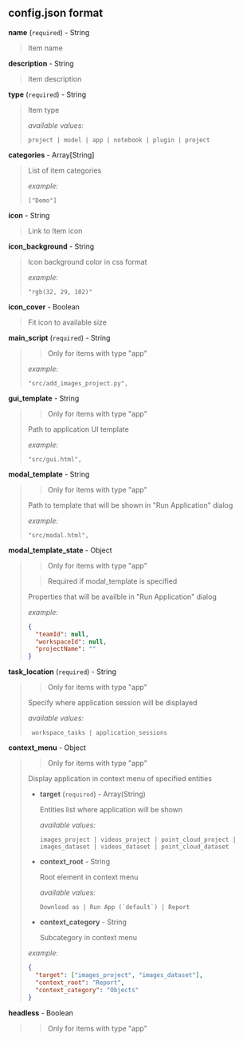 ## config.json format


**name** (`required`) - String

>  Item name



**description** - String

>  Item description



**type** (`required`) - String

>  Item type
>
>  *available values:* 
>  ```
>  project | model | app | notebook | plugin | project
>  ```



**categories** - Array[String]
>  List of item categories
>
>  *example:*
>
>  ```
>  ["Demo"]
>  ```



**icon** - String
>  Link to Item icon



**icon_background** - String
>  Icon background color in css format
>
>  *example:*
>  ```
>  "rgb(32, 29, 102)"
>  ```



**icon_cover** - Boolean
>  Fit icon to available size



<!-- "docker_image": "docker.deepsystems.io/supervisely_lib/five/python-runner:ecosystem_add_images_project", -->

**main_script** (`required`) - String
>  > Only for items with type "app"
>
>  *example:*
>  ```
>  "src/add_images_project.py",
>  ```



**gui_template** - String
>  > Only for items with type "app"
>
>  Path to application UI template
>
>  *example:*
>  ```
>  "src/gui.html",
>  ```



**modal_template** - String
>  > Only for items with type "app"
>
>  Path to template that will be shown in "Run Application" dialog
>
>  *example:*
>  ```
>  "src/modal.html",
>  ```



**modal_template_state** - Object
>  > Only for items with type "app"
>
>  > Required if modal_template is specified
>
>  Properties that will be availble in "Run Application" dialog
>
>  *example:*
>  ``` json
>  {
>    "teamId": null,
>    "workspaceId": null,
>    "projectName": ""
>  }
>  ```



**task_location** (`required`) - String
>  > Only for items with type "app"
>
>  Specify where application session will be displayed
>
>  *available values:*
>    
>      workspace_tasks | application_sessions



**context_menu** - Object
>  > Only for items with type "app"
>
>  Display application in context menu of specified entities
> 
>   - **target** (`required`) - Array(String)
>
>      Entities list where application will be shown
>
>     *available values:*
>   
>         images_project | videos_project | point_cloud_project | images_dataset | videos_dataset | point_cloud_dataset
>
>   
> - **context_root** - String
>
>     Root element in context menu
>
>     *available values:*
>     
>       Download as | Run App (`default`) | Report
>
>
> - **context_category** - String
>
>     Subcategory in context menu
>
> *example*: 
>  ``` json
>  {
>    "target": ["images_project", "images_dataset"],
>    "context_root": "Report",
>    "context_category": "Objects"
>  }
>  ```



**headless** - Boolean
>  > Only for items with type "app"
